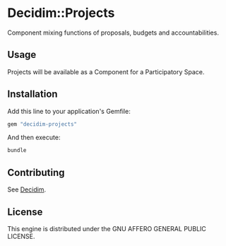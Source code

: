 # Decidim::Projects

Component mixing functions of proposals, budgets and accountabilities.

## Usage

Projects will be available as a Component for a Participatory
Space.

## Installation

Add this line to your application's Gemfile:

```ruby
gem "decidim-projects"
```

And then execute:

```bash
bundle
```

## Contributing

See [Decidim](https://github.com/decidim/decidim).

## License

This engine is distributed under the GNU AFFERO GENERAL PUBLIC LICENSE.
